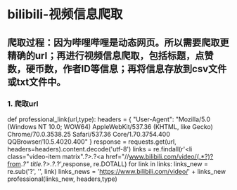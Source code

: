 # bilibili-视频信息爬取
## 爬取过程：因为哔哩哔哩是动态网页。所以需要爬取更精确的url；再进行视频信息爬取，包括标题，点赞数，硬币数，作者ID等信息；再将信息存放到csv文件或txt文件中。
### 1. 爬取url

def professional_link(url,type):
  headers = {
      "User-Agent": "Mozilla/5.0 (Windows NT 10.0; WOW64) AppleWebKit/537.36 (KHTML, like Gecko) Chrome/70.0.3538.25 Safari/537.36 Core/1.70.3754.400 QQBrowser/10.5.4020.400"
  }
  response = requests.get(url, headers=headers).content.decode('utf-8')
  links = re.findall(r'<li class="video-item matrix".*?>.*?<a href="//www.bilibili.com/video/(.*?)?from.*?" title.*?>.*?</a>.*?</li>',response, re.DOTALL)
  for link in links:
    links_new = re.sub('\?', '', link)
    links_news = 'https://www.bilibili.com/video/' + links_new
    professional(links_new, headers,type)
